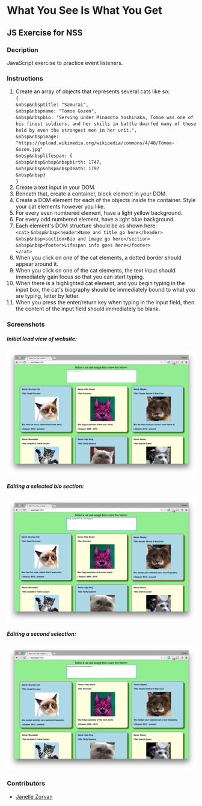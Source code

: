# What You See Is What You Get

## JS Exercise for NSS

### Decription
JavaScript exercise to practice event listeners.

### Instructions

1. Create an array of objects that represents several cats like so:  
`{`  
`&nbsp&nbsptitle: "Samurai",`  
`&nbsp&nbspname: "Tomoe Gozen",`  
`&nbsp&nbspbio: "Serving under Minamoto Yoshinaka, Tomoe was one of his finest soldiers, and her skills in battle dwarfed many of those held by even the strongest men in her unit.",`  
`&nbsp&nbspimage: "https://upload.wikimedia.org/wikipedia/commons/4/48/Tomoe-Gozen.jpg"`  
`&nbsp&nbsplifespan: {`  
`&nbsp&nbsp&nbsp&nbspbirth: 1747,`  
`&nbsp&nbsp&nbsp&nbspdeath: 1797`  
`&nbsp&nbsp}`  
`}`  
2. Create a text input in your DOM.
3. Beneath that, create a container, block element in your DOM.
4. Create a DOM element for each of the objects inside the container. Style your cat elements however you like.
5. For every even numbered element, have a light yellow background.
6. For every odd numbered element, have a light blue background.
7. Each element's DOM structure should be as shown here:  
`<cat>`
`&nbsp&nbsp<header>Name and title go here</header>`  
`&nbsp&nbsp<section>Bio and image go here</section>`  
`&nbsp&nbsp<footer>Lifespan info goes here</footer>`  
`</cat>`    
8. When you click on one of the cat elements, a dotted border should appear around it.
9. When you click on one of the cat elements, the text input should immediately gain focus so that you can start typing.
10. When there is a highlighted cat element, and you begin typing in the input box, the cat's biography should be immediately bound to what you are typing, letter by letter.
11. When you press the enter/return key when typing in the input field, then the content of the input field should immediately be blank.

### Screenshots  

##### Initial load view of website:
![Initial load view of website](https://github.com/JZorvan/What-You-See-Is-What-You-Get/blob/master/screenshots/First%20load.png?raw=true "Initial load view of website")

##### Editing a selected bio section:
![Editing a selected bio section](https://github.com/JZorvan/What-You-See-Is-What-You-Get/blob/master/screenshots/Select%20One.png?raw=true "Editing a selected bio section.")

##### Editing a second selection:
![Editing a second selection](https://github.com/JZorvan/What-You-See-Is-What-You-Get/blob/master/screenshots/Select%20Two.png?raw=true "Editing a second selection.")

### Contributors
- [Janelle Zorvan](https://github.com/JZorvan)